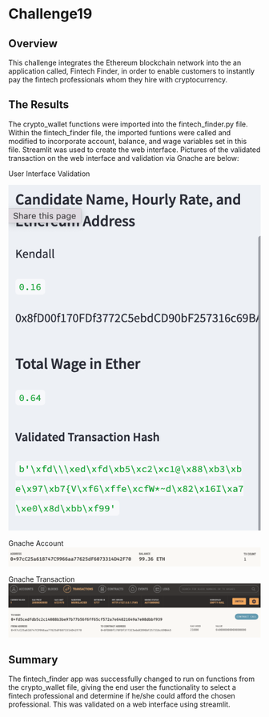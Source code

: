 # Challenge19
## Overview
This challenge integrates the Ethereum blockchain network into the an application called, Fintech Finder, in order to enable customers to instantly pay the fintech professionals whom they hire with cryptocurrency.

## The Results

The crypto_wallet functions were imported into the fintech_finder.py file. Within the fintech_finder file, the imported funtions were called and modified to incorporate account, balance, and wage variables set in this file. Streamlit was used to create the web interface. Pictures of the validated transaction on the web interface and validation via Gnache are below:

User Interface Validation

![UI](streamlittrans.png)

Gnache Account
![Account](gnachebal.png)

Gnache Transaction
![Transaction](validatedtranshash.png)

## Summary
The fintech_finder app was successfully changed to run on functions from the crypto_wallet file, giving the end user the functionality to select a fintech professional and determine if he/she could afford the chosen professional. This was validated on a web interface using streamlit.